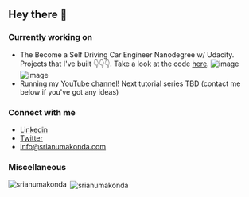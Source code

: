 ## Hey there 👋

### Currently working on
- The Become a Self Driving Car Engineer Nanodegree w/ Udacity. Projects that I've built 👇👇👇. Take a look at the code <a href="https://github.com/srianumakonda/Become-a-Self-Driving-Car-Engineer">here</a>.
![image](lane_lines.gif)
![image](advlane.gif)
- Running my <a href="https://www.youtube.com/channel/UC-u9uBbfrqDX0MU8UGoWtvQ">YouTube channel!</a> Next tutorial series TBD (contact me below if you've got any ideas)

### Connect with me
- <a href="https://www.linkedin.com/in/srianumakonda/">Linkedin</a>
- <a href="https://twitter.com/srianumakonda">Twitter</a>
- info@srianumakonda.com

### Miscellaneous

<p><img align="left" src="https://github-readme-stats.vercel.app/api/top-langs?username=srianumakonda&show_icons=true&locale=en&layout=compact" alt="srianumakonda" /></p>

<p>&nbsp;<img align="center" src="https://github-readme-stats.vercel.app/api?username=srianumakonda&show_icons=true&locale=en" alt="srianumakonda" /></p>
